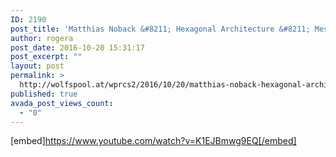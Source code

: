 ```yaml
---
ID: 2190
post_title: 'Matthias Noback &#8211; Hexagonal Architecture &#8211; Message-Oriented Software Design &#8211; YouTube'
author: rogera
post_date: 2016-10-20 15:31:17
post_excerpt: ""
layout: post
permalink: >
  http://wolfspool.at/wprcs2/2016/10/20/matthias-noback-hexagonal-architecture-message-oriented-software-design-youtube/
published: true
avada_post_views_count:
  - "0"
---
```

[embed]https://www.youtube.com/watch?v=K1EJBmwg9EQ[/embed]